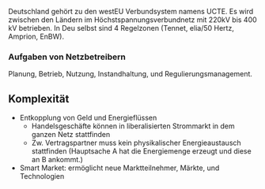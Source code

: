 Deutschland gehört zu den westEU Verbundsystem namens UCTE. Es wird zwischen den Ländern im Höchstspannungsverbundnetz mit 220kV bis 400 kV betrieben.
In Deu selbst sind 4 Regelzonen (Tennet, elia/50 Hertz, Amprion, EnBW).

### Aufgaben von Netzbetreibern
Planung, Betrieb, Nutzung, Instandhaltung, und Regulierungsmanagement.

## Komplexität
- Entkopplung von Geld und Energieflüssen
	- Handelsgeschäfte können in liberalisierten Strommarkt in dem ganzen Netz stattfinden
	- Zw. Vertragspartner muss kein physikalischer Energieaustausch stattfinden (Hauptsache A hat die Energiemenge erzeugt und diese an B ankommt.)
- Smart Market: ermöglicht neue Marktteilnehmer, Märkte, und Technologien